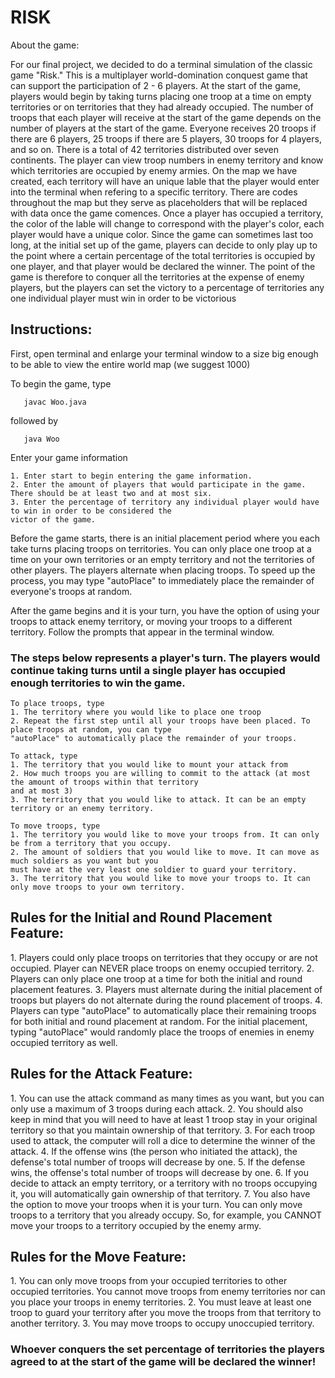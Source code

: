 <h1>RISK</h1>

About the game:

For our final project, we decided to do a terminal simulation of the classic game "Risk." This is a multiplayer world-domination conquest game that can support the participation of 2 - 6 players. At the start of the game, players would begin by taking turns placing one troop at a time on empty territories or on territories that they had already occupied. The number of troops that each player will receive at the start of the game depends on the number of players at the start of the game. Everyone receives 20 troops if there are 6 players, 25 troops if there are 5 players, 30 troops for 4 players, and so on. There is a total of 42 territories distributed over seven continents. The player can view troop numbers in enemy territory and know which territories are occupied by enemy armies. On the map we have created, each territory will have an unique lable that the player would enter into the terminal when refering to a specific territory. There are codes throughout the map but they serve as placeholders that will be replaced with data once the game comences. Once a player has occupied a territory, the color of the lable will change to correspond with the player's color, each player would have a unique color. Since the game can sometimes last too long, at the initial set up of the game, players can decide to only play up to the point where a certain percentage of the total territories is occupied by one player, and that player would be declared the winner. The point of the game is therefore to conquer all the territories at the expense of enemy players, but the players can set the victory to a percentage of territories any one individual player must win in order to be victorious

<h2>Instructions:</h2>

First, open terminal and enlarge your terminal window to a size big enough to be able to view the entire world map
(we suggest 1000) 
    	
To begin the game, type
```
   javac Woo.java
```
followed by
```
   java Woo
```
Enter your game information

	1. Enter start to begin entering the game information.
	2. Enter the amount of players that would participate in the game. There should be at least two and at most six.
	3. Enter the percentage of territory any individual player would have to win in order to be considered the 
	victor of the game.

Before the game starts, there is an initial placement period where you each take turns placing troops on territories. You can only place one troop at a time on your own territories or an empty territory and not the territories of other players. The players alternate when placing troops. To speed up the process, you may type "autoPlace" to immediately place the remainder of everyone's troops at random.

After the game begins and it is your turn, you have the option of using your troops to attack enemy territory, or moving your troops to a different territory. Follow the prompts that appear in the terminal window.

<h3>The steps below represents a player's turn. The players would continue taking turns until a single player has occupied enough territories to win the game.</h3>

	To place troops, type
	1. The territory where you would like to place one troop
	2. Repeat the first step until all your troops have been placed. To place troops at random, you can type 
	"autoPlace" to automatically place the remainder of your troops.

	To attack, type
	1. The territory that you would like to mount your attack from
	2. How much troops you are willing to commit to the attack (at most the amount of troops within that territory
	and at most 3)
	3. The territory that you would like to attack. It can be an empty territory or an enemy territory. 

	To move troops, type
	1. The territory you would like to move your troops from. It can only be from a territory that you occupy.
	2. The amount of soldiers that you would like to move. It can move as much soldiers as you want but you 
	must have at the very least one soldier to guard your territory.
	3. The territory that you would like to move your troops to. It can only move troops to your own territory.

<h2>Rules for the Initial and Round Placement Feature:</h2>
1. Players could only place troops on territories that they occupy or are not occupied. Player can NEVER place troops on enemy occupied territory.
2. Players can only place one troop at a time for both the initial and round placement features.
3. Players must alternate during the initial placement of troops but players do not alternate during the round placement of troops.
4. Players can type "autoPlace" to automatically place their remaining troops for both initial and round placement at random. For the initial placement, typing "autoPlace" would randomly place the troops of enemies in enemy occupied territory as well.

<h2>Rules for the Attack Feature:</h2>
1. You can use the attack command as many times as you want, but you can only use a maximum of 3 troops during each attack. 
2. You should also keep in mind that you will need to have at least 1 troop stay in your original territory so that you maintain ownership of that territory. 
3. For each troop used to attack, the computer will roll a dice to determine the winner of the attack. 
4. If the offense wins (the person who initiated the attack), the defense's total number of troops will decrease by one.
5. If the defense wins, the offense's total number of troops will decrease by one.
6. If you decide to attack an empty territory, or a territory with no troops occupying it, you will automatically gain ownership of that territory.
7. You also have the option to move your troops when it is your turn. You can only move troops to a territory that you already occupy. So, for example, you CANNOT move your troops to a territory occupied by the enemy army.

<h2>Rules for the Move Feature:</h2>
1. You can only move troops from your occupied territories to other occupied territories. You cannot move troops from enemy territories nor can you place your troops in enemy territories.
2. You must leave at least one troop to guard your territory after you move the troops from that territory to another territory.
3. You may move troops to occupy unoccupied territory.

<h3>Whoever conquers the set percentage of territories the players agreed to at the start of the game will be declared the winner!</h3>

